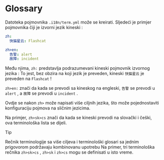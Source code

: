 # Glossary

Datoteka pojmovnika `.i18n/term.yml` može se kreirati. Sljedeći je primjer pojmovnika čiji je izvorni jezik kineski :

```yml
zh:
  快猫星云: Flashcat

zh>en:
  告警: alert
  故障: incident
```

Među njima, `zh:` predstavlja podrazumevani kineski pojmovnik izvornog jezika : To jest, bez obzira na koji jezik je preveden, kineski `快猫星云` je preveden na `Flashcat` !

`zh>en:` znači da kada se prevodi sa kineskog na engleski, `告警` se prevodi u `alert` , a `故障` se prevodi u `incident` .

Ovdje se nakon `zh>` može napisati više ciljnih jezika, što može pojednostaviti konfiguraciju pojmova na sličnim jezicima.

Na primjer, `zh>sk>cs` znači da kada se kineski prevodi na slovački i češki, ova terminološka lista se dijeli.

> [!TIP]
> Rečnik terminologije sa više ciljeva i terminološki glosari sa jednim prigovorom podržavaju kombinovanu upotrebu Na primer, tri terminološka rečnika `zh>sk>cs` , `zh>sk` i `zh>cs` mogu se definisati u isto vreme.